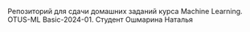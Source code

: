 Репозиторий для сдачи домашних заданий курса Machine Learning. OTUS-ML Basic-2024-01. Студент Ошмарина Наталья

